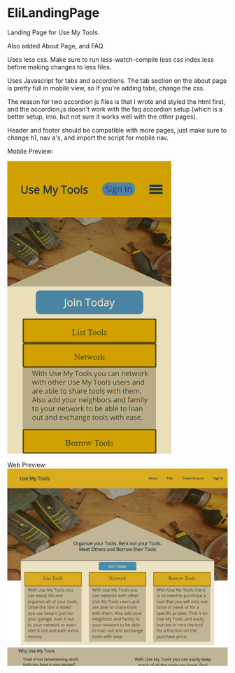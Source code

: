 # EliLandingPage
Landing Page for Use My Tools.

Also added About Page, and FAQ. 

Uses less css. Make sure to run less-watch-compile less css index.less 
before making changes to less files.

Uses Javascript for tabs and accordions.
The tab section on the about page is pretty full in mobile view, so if you're adding tabs, change the css.

The reason for two accordion js files is that I wrote and styled the html first, and the accordion.js doesn't work with the faq accordion setup (which is a better setup, imo, but not sure it works well with the other pages).

Header and footer should be compatible with more pages, just make sure to change h1, nav a's, and import the script for mobile nav.

Mobile Preview:

![image of mobile view](/assets/images/mobilePreview.png)


Web Preview:
![image of web view](/assets/images/webPreview.jpg)